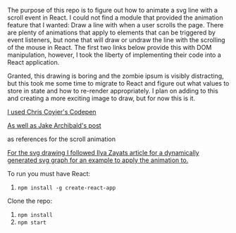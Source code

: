 The purpose of this repo is to figure out how to animate a svg line with a scroll event in React. I could not find a module that provided the animation feature that I wanted: Draw a line with when a user scrolls the page. There are plenty of animations that apply to elements that can be triggered by event listeners, but none that will draw or undraw the line with the scrolling of the mouse in React. The first two links below provide this with DOM manipulation, however, I took the liberty of implementing their code into a React application.

Granted, this drawing is boring and the zombie ipsum is visibly distracting, but this took me some time to migrate to React and figure out what values to store in state and how to re-render appropriately. I plan on adding to this and creating a more exciting image to draw, but for now this is it.

[I used Chris Coyier's Codepen](https://codepen.io/chriscoyier/pen/YXgWam?editors=0111)

[As well as Jake Archibald's post](https://jakearchibald.com/2013/animated-line-drawing-svg/)

as references for the scroll animation

[For the svg drawing I followed Ilya Zayats article for a dynamically generated svg graph for an example to apply the animation to.](https://www.smashingmagazine.com/2015/12/generating-svg-with-react/)

To run you must have React:
1. `npm install -g create-react-app`

Clone the repo:
1. `npm install`
2. `npm start`
